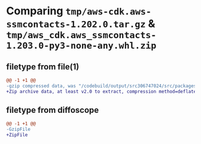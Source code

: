 # Comparing `tmp/aws-cdk.aws-ssmcontacts-1.202.0.tar.gz` & `tmp/aws_cdk.aws_ssmcontacts-1.203.0-py3-none-any.whl.zip`

## filetype from file(1)

```diff
@@ -1 +1 @@
-gzip compressed data, was "/codebuild/output/src306747024/src/packages/@aws-cdk/aws-ssmcontacts/dist/python/aws-cdk.aws-ssmcontacts-1.202.0.tar", last modified: Fri May 19 23:12:51 2023, max compression
+Zip archive data, at least v2.0 to extract, compression method=deflate
```

## filetype from diffoscope

```diff
@@ -1 +1 @@
-GzipFile
+ZipFile
```

